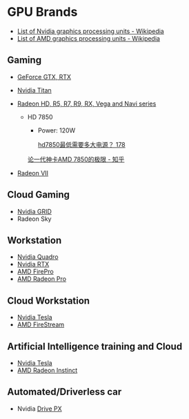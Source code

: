 # GPU Brands
- [List of Nvidia graphics processing units - Wikipedia](https://en.wikipedia.org/wiki/List_of_Nvidia_graphics_processing_units)
- [List of AMD graphics processing units - Wikipedia](https://en.wikipedia.org/wiki/List_of_AMD_graphics_processing_units)

## Gaming
- [GeForce GTX, RTX](https://en.wikipedia.org/wiki/GeForce "GeForce")
- [Nvidia Titan](<Nvidia Titan.md>)
- [Radeon HD, R5, R7, R9, RX, Vega and Navi series](https://en.wikipedia.org/wiki/Radeon "Radeon")
  - HD 7850
    - Power: 120W

      [hd7850最低需要多大电源？ 178](https://nga.178.com/read.php?tid=19506331&rand=688)

    [论一代神卡AMD 7850的极限 - 知乎](https://zhuanlan.zhihu.com/p/273815101)

- [Radeon VII](https://en.wikipedia.org/wiki/Radeon_VII "Radeon VII")

## Cloud Gaming
- [Nvidia GRID](https://en.wikipedia.org/wiki/Nvidia_GRID "Nvidia GRID")
- Radeon Sky

## Workstation
- [Nvidia Quadro](https://en.wikipedia.org/wiki/Nvidia_Quadro "Nvidia Quadro")
- [Nvidia RTX](https://en.wikipedia.org/wiki/Nvidia_RTX "Nvidia RTX")
- [AMD FirePro](https://en.wikipedia.org/wiki/AMD_FirePro "AMD FirePro")
- [AMD Radeon Pro](https://en.wikipedia.org/wiki/Radeon_Pro "Radeon Pro")

## Cloud Workstation
- [Nvidia Tesla](https://en.wikipedia.org/wiki/Nvidia_Tesla "Nvidia Tesla")
- [AMD FireStream](https://en.wikipedia.org/wiki/AMD_FireStream "AMD FireStream")

## Artificial Intelligence training and Cloud
- [Nvidia Tesla](https://en.wikipedia.org/wiki/Nvidia_Tesla "Nvidia Tesla")
- [AMD Radeon Instinct](https://en.wikipedia.org/wiki/Radeon_Instinct "Radeon Instinct")

## Automated/Driverless car
- Nvidia [Drive PX](https://en.wikipedia.org/wiki/Drive_PX-series "Drive PX-series")
